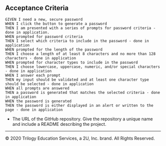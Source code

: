 ## Acceptance Criteria

```
GIVEN I need a new, secure password 
WHEN I click the button to generate a password
THEN I am presented with a series of prompts for password criteria - done in application. 
WHEN prompted for password criteria 
THEN I select which criteria to include in the password - done in application 
WHEN prompted for the length of the password
THEN I choose a length of at least 8 characters and no more than 128 characters - done in application 
WHEN prompted for character types to include in the password
THEN I choose lowercase, uppercase, numeric, and/or special characters - done in application
WHEN I answer each prompt
THEN my input should be validated and at least one character type should be selected - done in application
WHEN all prompts are answered
THEN a password is generated that matches the selected criteria - done in application
WHEN the password is generated
THEN the password is either displayed in an alert or written to the page - done in application
```

* The URL of the GitHub repository. Give the repository a unique name and include a README describing the project.

- - -
© 2020 Trilogy Education Services, a 2U, Inc. brand. All Rights Reserved.
